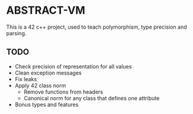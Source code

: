 # ABSTRACT-VM

This is a 42 c++ project, used to teach polymorphism, type precision and parsing.

## TODO

* Check precision of representation for all values
* Clean exception messages
* Fix leaks
* Apply 42 class norm
  * Remove functions from headers
  * Canonical norm for any class that defines one attribute
* Bonus types and features
